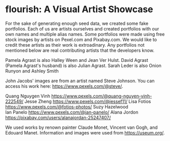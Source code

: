 # flourish: A Visual Artist Showcase



For the sake of generating enough seed data, we created some fake portfolios.  Each of us are artists ourselves and created portfolios with our own names and multiple alias names.  Some portfolios were made using free stock images by artists on Pexel.com and Pixabay.com.  We would like to credit these artists as their work is extroadinary. Any portfolios not mentioned below are real contributing artists that the developers know.

Pamela Agrast is also Halley Ween and Jean Ver Hulst.
David Agrast (Pamela Agrast's husband) is also Julian Agrast.
Sarah Leder is also Onion Runyon and Ashley Smith


John Jacobs' images are from an artist named Steve Johnson.  You can access his work here:
https://www.pexels.com/@steve/.

Quang Nguygen Vinh https://www.pexels.com/@quang-nguyen-vinh-222549/
Jesse Zheng https://www.pexels.com/@jessef11/
Lisa Fotios https://www.pexels.com/@fotios-photos/
Suzy Hazelwood  
Ian Panelo https://www.pexels.com/@ian-panelo/
Alana Jordon https://pixabay.com/users/alanajordan-25247407/

We used works by renown painter Claude Monet, Vincent van Gogh, and Edouard Manet.  Information and images were used from https://useum.org/.
